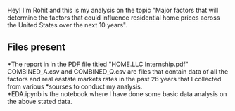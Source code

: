 Hey! I'm Rohit and this is my analysis on the topic "Major factors that will determine the factors that could influence residential home prices across the United States
over the next 10 years".

## Files present
*The report in in the PDF file titled "HOME.LLC Internship.pdf" <br>
COMBINED_A.csv and COMBINED_Q.csv are files that contain data of all the factors and real eastate markets rates in the past 26 years that I collected from various *sourses to conduct my analysis.<br>
*EDA.ipynb is the notebook where I have done some basic data analysis on the above stated data. <br>

